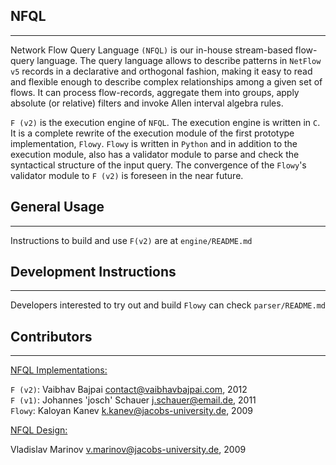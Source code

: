 NFQL
--------------------  
- - -

Network Flow Query Language `(NFQL)` is our in-house stream-based flow-query 
language. The query language allows to describe patterns in `NetFlow v5`
records in a declarative and orthogonal fashion, making it easy to read and
flexible enough to describe complex relationships among a given set of flows. 
It can process flow-records, aggregate them into groups, apply absolute (or 
relative) filters and invoke Allen interval algebra rules. 

`F (v2)` is the execution engine of `NFQL`. The execution engine is written
in `C`. It is a complete rewrite of the execution module of the first 
prototype implementation, `Flowy`. `Flowy` is written in `Python` and in 
addition to the execution module, also has a validator module to parse and 
check the syntactical structure of the input query. The convergence of the 
`Flowy`'s validator module to `F (v2)` is foreseen in the near future.


General Usage
-------------
- - - 

Instructions to build and use `F(v2)` are at `engine/README.md`



Development Instructions
------------------------
- - -

Developers interested to try out and build `Flowy` can check `parser/README.md`



Contributors
------------
- - - 

<u>NFQL Implementations:</u>

`F (v2)`: Vaibhav Bajpai <contact@vaibhavbajpai.com>, 2012  
`F (v1)`: Johannes 'josch' Schauer <j.schauer@email.de>, 2011  
`Flowy`: Kaloyan Kanev <k.kanev@jacobs-university.de>, 2009  

<u>NFQL Design:</u>

 
 Vladislav Marinov <v.marinov@jacobs-university.de>, 2009  
